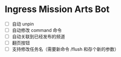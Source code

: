 # Ingress Mission Arts Bot

- [ ] 自动 unpin
- [ ] 自动修改 command 命令
- [ ] 自动关联到已经发布的频道
- [ ] 翻页按钮
- [ ] 支持修改任务名（需要新命令 /flush 和存个新的参数）

